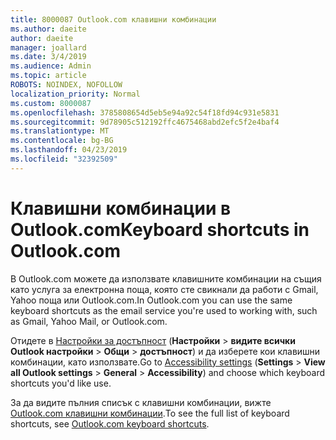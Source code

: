 ```yaml
---
title: 8000087 Outlook.com клавишни комбинации
ms.author: daeite
author: daeite
manager: joallard
ms.date: 3/4/2019
ms.audience: Admin
ms.topic: article
ROBOTS: NOINDEX, NOFOLLOW
localization_priority: Normal
ms.custom: 8000087
ms.openlocfilehash: 3785808654d5eb5e94a92c54f18fd94c931e5831
ms.sourcegitcommit: 9d78905c512192ffc4675468abd2efc5f2e4baf4
ms.translationtype: MT
ms.contentlocale: bg-BG
ms.lasthandoff: 04/23/2019
ms.locfileid: "32392509"
---
```

# <a name="keyboard-shortcuts-in-outlookcom"></a><span data-ttu-id="22b01-102">Клавишни комбинации в Outlook.com</span><span class="sxs-lookup"><span data-stu-id="22b01-102">Keyboard shortcuts in Outlook.com</span></span>

<span data-ttu-id="22b01-103">В Outlook.com можете да използвате клавишните комбинации на същия като услуга за електронна поща, която сте свикнали да работи с Gmail, Yahoo поща или Outlook.com.</span><span class="sxs-lookup"><span data-stu-id="22b01-103">In Outlook.com you can use the same keyboard shortcuts as the email service you're used to working with, such as Gmail, Yahoo Mail, or Outlook.com.</span></span>

<span data-ttu-id="22b01-104">Отидете в [Настройки за достъпност](https://go.microsoft.com/fwlink/?linkid=2080840) (**Настройки** > **видите всички Outlook настройки** > **Общи** > **достъпност**) и да изберете кои клавишни комбинации, като използвате.</span><span class="sxs-lookup"><span data-stu-id="22b01-104">Go to [Accessibility settings](https://go.microsoft.com/fwlink/?linkid=2080840) (**Settings** > **View all Outlook settings** > **General** > **Accessibility**) and choose which keyboard shortcuts you'd like use.</span></span>

<span data-ttu-id="22b01-105">За да видите пълния списък с клавишни комбинации, вижте [Outlook.com клавишни комбинации](https://support.office.com/article/708d907e-4398-4fc6-9a9a-4fc72bccec16).</span><span class="sxs-lookup"><span data-stu-id="22b01-105">To see the full list of keyboard shortcuts, see [Outlook.com keyboard shortcuts](https://support.office.com/article/708d907e-4398-4fc6-9a9a-4fc72bccec16).</span></span>